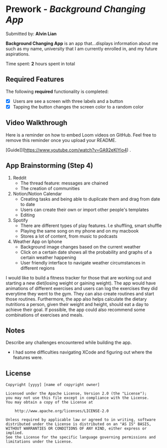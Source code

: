 # Prework - *Background Changing App*

Submitted by: **Alvin Lian**

**Background Changing App** is an app that...displays information about me such as
my name, university that I am currently enrolled in, and my future aspirations.

Time spent: **2** hours spent in total

## Required Features

The following **required** functionality is completed:

- [X] Users are see a screen with three labels and a button
- [X] Tapping the button changes the screen color to a random color
 
## Video Walkthrough

Here is a reminder on how to embed Loom videos on GitHub. Feel free to remove this reminder once you upload your README. 

[Guide]](https://www.youtube.com/watch?v=GA92eKlYio4) .

## App Brainstorming (Step 4)
1. Reddit 
   - The thread feature: messages are chained
   - The creation of communities 
2. Notion/Notion Calendar
   - Creating tasks and being able to duplicate them and drag from date to date
   - Users can create their own or import other people's templates
   - Editing
3. Spotify
   - There are different types of play features. I.e shuffling, smart shuffle
   - Playing the same song on my phone and on my macbook
   - Stores a lot of content, from music to podcasts
4. Weather App on Iphone
   - Background image changes based on the current weather
   - Click on a certain date shows all the probability and graphs of 
     a certain weather happening
   - User friendly interface to navigate weather circumstances in different regions

I would like to build a fitness tracker for those that are working out and starting a new diet(losing weight or gaining weight). The app would have animations of different exercises and users can log the exercises they did everytime they went to the gym. They can also create routines and start those routines. Furthermore, the app also helps calculate the dietary nutritions a person, given their weight and height, should eat a day to achieve their goal. If possible, the app could also recommend some combinations of exercises and meals.

## Notes

Describe any challenges encountered while building the app.

- I had some difficulties navigating XCode and figuring out where the features were. 

## License

    Copyright [yyyy] [name of copyright owner]

    Licensed under the Apache License, Version 2.0 (the "License");
    you may not use this file except in compliance with the License.
    You may obtain a copy of the License at

        http://www.apache.org/licenses/LICENSE-2.0

    Unless required by applicable law or agreed to in writing, software
    distributed under the License is distributed on an "AS IS" BASIS,
    WITHOUT WARRANTIES OR CONDITIONS OF ANY KIND, either express or implied.
    See the License for the specific language governing permissions and
    limitations under the License.
